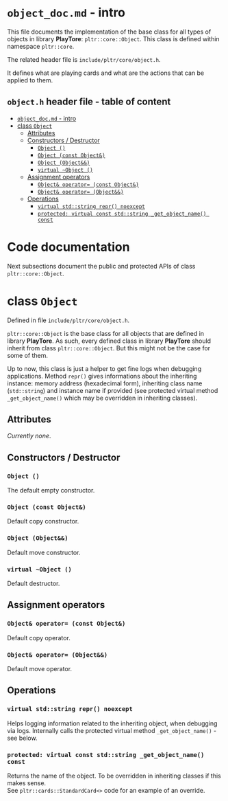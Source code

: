 # `object_doc.md` - intro

This file documents the implementation of the base class for all types of objects in library **PlayTore**: `pltr::core::Object`. This class is defined within namespace `pltr::core`.

The related header file is `include/pltr/core/object.h`.

It defines what are playing cards and what are the actions that can be applied to them.


## `object.h` header file - table of content <!-- omit in toc -->
- [`object_doc.md` - intro](#object_docmd---intro)
- [class `Object`](#class-object)
  - [Attributes](#attributes)
  - [Constructors / Destructor](#constructors--destructor)
    - [`Object ()`](#object-)
    - [`Object (const Object&)`](#object-const-object)
    - [`Object (Object&&)`](#object-object)
    - [`virtual ~Object ()`](#virtual-object-)
  - [Assignment operators](#assignment-operators)
    - [`Object& operator= (const Object&)`](#object-operator-const-object)
    - [`Object& operator= (Object&&)`](#object-operator-object)
  - [Operations](#operations)
    - [`virtual std::string repr() noexcept`](#virtual-stdstring-repr-noexcept)
    - [`protected: virtual const std::string _get_object_name() const`](#protected-virtual-const-stdstring-_get_object_name-const)


# Code documentation <!-- omit in toc -->
Next subsections document the public and protected APIs of class `pltr::core::Object`.


# class `Object`
Defined in file `include/pltr/core/object.h`.

`pltr::core::Object` is the base class for all objects that are defined in library **PlayTore**. As such, every defined class in library **PlayTore** should inherit from class `pltr::core::Object`. But this might not be the case for some of them.

Up to now, this class is just a helper to get fine logs when debugging applications. Method `repr()` gives informations about the inheriting instance: memory address (hexadecimal form), inheriting class name (`std::string`) and instance name if provided (see protected virtual method `_get_object_name()` which may be overridden in inheriting classes).


## Attributes
*Currently none*.


## Constructors / Destructor

### `Object ()`
The default empty constructor.

### `Object (const Object&)`
Default copy constructor.

### `Object (Object&&)`
Default move constructor.

### `virtual ~Object ()`
Default destructor.


## Assignment operators

### `Object& operator= (const Object&)`
Default copy operator.

### `Object& operator= (Object&&)`
Default move operator.


## Operations

### `virtual std::string repr() noexcept`
Helps logging information related to the inheriting object, when debugging via logs. Internally calls the protected virtual method `_get_object_name()` - see below.

### `protected: virtual const std::string _get_object_name() const`
Returns the name of the object. To be overridden in inheriting classes if this makes sense.  
See `pltr::cards::StandardCard<>` code for an example of an override.
